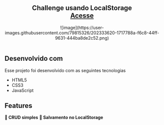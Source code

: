 <h2 align="center">
  Challenge usando LocalStorage<br/>
  <a href="https://edson-araujo.github.io/challenge-LocalStorage-Alura/" target="_blank">Acesse</a>
</h2>

<div align="center">
  ![image](https://user-images.githubusercontent.com/79815326/202333620-1717788a-f6c8-44ff-9631-444ba8de2c52.png)
</div>

<br/>

## Desenvolvido com
Esse projeto foi desenvolvido com as seguintes tecnologias

- HTML5
- CSS3
- JavaScript

## Features

**📖 CRUD simples**
**📱 Salvamento no LocalStorage**
